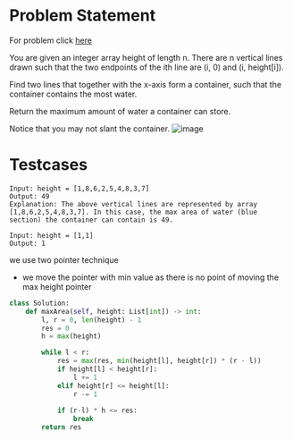 # Problem Statement
For problem click [here](https://leetcode.com/problems/container-with-most-water/)

You are given an integer array height of length n. There are n vertical lines drawn such that the two endpoints of the ith line are (i, 0) and (i, height[i]).

Find two lines that together with the x-axis form a container, such that the container contains the most water.

Return the maximum amount of water a container can store.

Notice that you may not slant the container.
![image](https://github.com/venkatavarunp/DSA/assets/130353146/63373bc1-9dce-484e-b89b-140aefcadad5)
# Testcases
```
Input: height = [1,8,6,2,5,4,8,3,7]
Output: 49
Explanation: The above vertical lines are represented by array [1,8,6,2,5,4,8,3,7]. In this case, the max area of water (blue section) the container can contain is 49.
```
```
Input: height = [1,1]
Output: 1
```
we use two pointer technique
- we move the pointer with min value as there is no point of moving the max height pointer

```python
class Solution:
    def maxArea(self, height: List[int]) -> int:
        l, r = 0, len(height) - 1
        res = 0
        h = max(height)

        while l < r:
            res = max(res, min(height[l], height[r]) * (r - l))
            if height[l] < height[r]:
                l += 1
            elif height[r] <= height[l]:
                r -= 1
            
            if (r-l) * h <= res:
                break 
        return res
```
